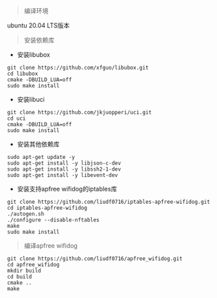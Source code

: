 > 编译环境

ubuntu 20.04 LTS版本

> 安装依赖库
+ 安装libubox

```shell
git clone https://github.com/xfguo/libubox.git
cd libubox
cmake -DBUILD_LUA=off
sudo make install
```

+ 安装libuci

```shell
git clone https://github.com/jkjuopperi/uci.git
cd uci
cmake -DBUILD_LUA=off
sudo make install
```
+ 安装其他依赖库

```shell
sudo apt-get update -y
sudo apt-get install -y libjson-c-dev
sudo apt-get install -y libssh2-1-dev
sudo apt-get install -y libevent-dev
```

+ 安装支持apfree wifidog的iptables库

```shell
git clone https://github.com/liudf0716/iptables-apfree-wifidog.git
cd iptables-apfree-wifidog
./autogen.sh
./configure --disable-nftables
make
sudo make install
```

> 编译apfree wifidog

```shell
git clone https://github.com/liudf0716/apfree_wifidog.git
cd apfree_wifidog
mkdir build
cd build
cmake ..
make
```
